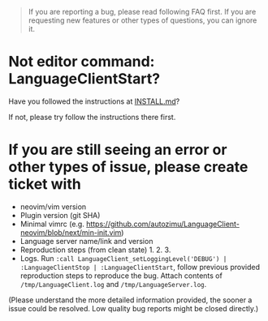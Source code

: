 > If you are reporting a bug, please read following FAQ first. If you are
requesting new features or other types of questions, you can ignore it.

# Not editor command: LanguageClientStart?
Have you followed the instructions at
[INSTALL.md](https://github.com/autozimu/LanguageClient-neovim/blob/next/INSTALL.md)?

If not, please try follow the instructions there first.

# If you are still seeing an error or other types of issue, please create ticket with
- neovim/vim version
- Plugin version (git SHA)
- Minimal vimrc (e.g. <https://github.com/autozimu/LanguageClient-neovim/blob/next/min-init.vim>)
- Language server name/link and version
- Reproduction steps (from clean state)
    1.
    2.
    3.
- Logs. Run `:call LanguageClient_setLoggingLevel('DEBUG') |
:LanguageClientStop | :LanguageClientStart`, follow previous provided
reproduction steps to reproduce the bug. Attach contents of
`/tmp/LanguageClient.log` and `/tmp/LanguageServer.log`.

(Please understand the more detailed information provided, the sooner a issue
could be resolved. Low quality bug reports might be closed directly.)
